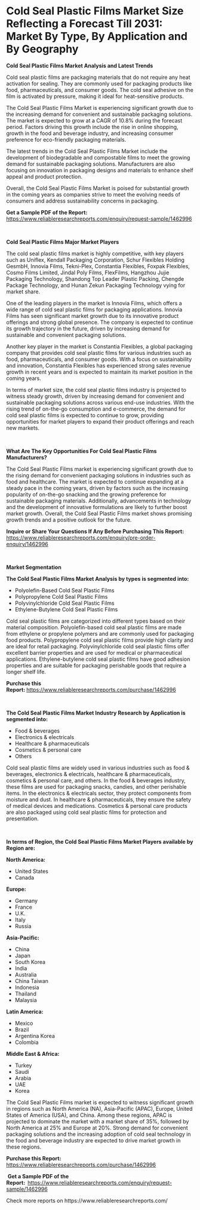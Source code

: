 <p><h1>Cold Seal Plastic Films Market Size Reflecting a Forecast Till 2031: Market By Type, By Application and By Geography</h1></p><p><strong>Cold Seal Plastic Films Market Analysis and Latest Trends</strong></p>
<p><p>Cold seal plastic films are packaging materials that do not require any heat activation for sealing. They are commonly used for packaging products like food, pharmaceuticals, and consumer goods. The cold seal adhesive on the film is activated by pressure, making it ideal for heat-sensitive products.</p><p>The Cold Seal Plastic Films Market is experiencing significant growth due to the increasing demand for convenient and sustainable packaging solutions. The market is expected to grow at a CAGR of 10.8% during the forecast period. Factors driving this growth include the rise in online shopping, growth in the food and beverage industry, and increasing consumer preference for eco-friendly packaging materials.</p><p>The latest trends in the Cold Seal Plastic Films Market include the development of biodegradable and compostable films to meet the growing demand for sustainable packaging solutions. Manufacturers are also focusing on innovation in packaging designs and materials to enhance shelf appeal and product protection.</p><p>Overall, the Cold Seal Plastic Films Market is poised for substantial growth in the coming years as companies strive to meet the evolving needs of consumers and address sustainability concerns in packaging.</p></p>
<p><strong>Get a Sample PDF of the Report:&nbsp;</strong> <a href="https://www.reliableresearchreports.com/enquiry/request-sample/1462996">https://www.reliableresearchreports.com/enquiry/request-sample/1462996</a></p>
<p>&nbsp;</p>
<p><strong>Cold Seal Plastic Films Major Market Players</strong></p>
<p><p>The cold seal plastic films market is highly competitive, with key players such as Uniflex, Kendall Packaging Corporation, Schur Flexibles Holding GesmbH, Innovia Films, Tekni-Plex, Constantia Flexibles, Foxpak Flexibles, Cosmo Films Limited, Jindal Poly Films, FlexFilms, Hangzhou Jujie Packaging Technology, Shandong Top Leader Plastic Packing, Chengde Package Technology, and Hunan Zekun Packaging Technology vying for market share.</p><p>One of the leading players in the market is Innovia Films, which offers a wide range of cold seal plastic films for packaging applications. Innovia Films has seen significant market growth due to its innovative product offerings and strong global presence. The company is expected to continue its growth trajectory in the future, driven by increasing demand for sustainable and convenient packaging solutions.</p><p>Another key player in the market is Constantia Flexibles, a global packaging company that provides cold seal plastic films for various industries such as food, pharmaceuticals, and consumer goods. With a focus on sustainability and innovation, Constantia Flexibles has experienced strong sales revenue growth in recent years and is expected to maintain its market position in the coming years.</p><p>In terms of market size, the cold seal plastic films industry is projected to witness steady growth, driven by increasing demand for convenient and sustainable packaging solutions across various end-use industries. With the rising trend of on-the-go consumption and e-commerce, the demand for cold seal plastic films is expected to continue to grow, providing opportunities for market players to expand their product offerings and reach new markets.</p></p>
<p>&nbsp;</p>
<p><strong>What Are The Key Opportunities For Cold Seal Plastic Films Manufacturers?</strong></p>
<p><p>The Cold Seal Plastic Films market is experiencing significant growth due to the rising demand for convenient packaging solutions in industries such as food and healthcare. The market is expected to continue expanding at a steady pace in the coming years, driven by factors such as the increasing popularity of on-the-go snacking and the growing preference for sustainable packaging materials. Additionally, advancements in technology and the development of innovative formulations are likely to further boost market growth. Overall, the Cold Seal Plastic Films market shows promising growth trends and a positive outlook for the future.</p></p>
<p><strong>Inquire or Share Your Questions If Any Before Purchasing This Report:</strong> <a href="https://www.reliableresearchreports.com/enquiry/pre-order-enquiry/1462996">https://www.reliableresearchreports.com/enquiry/pre-order-enquiry/1462996</a></p>
<p>&nbsp;</p>
<p><strong>Market Segmentation</strong></p>
<p><strong>The Cold Seal Plastic Films Market Analysis by types is segmented into:</strong></p>
<p><ul><li>Polyolefin-Based Cold Seal Plastic Films</li><li>Polypropylene Cold Seal Plastic Films</li><li>Polyvinylchloride Cold Seal Plastic Films</li><li>Ethylene-Butylene Cold Seal Plastic Films</li></ul></p>
<p><p>Cold seal plastic films are categorized into different types based on their material composition. Polyolefin-based cold seal plastic films are made from ethylene or propylene polymers and are commonly used for packaging food products. Polypropylene cold seal plastic films provide high clarity and are ideal for retail packaging. Polyvinylchloride cold seal plastic films offer excellent barrier properties and are used for medical or pharmaceutical applications. Ethylene-butylene cold seal plastic films have good adhesion properties and are suitable for packaging perishable goods that require a longer shelf life.</p></p>
<p><strong>Purchase this Report:&nbsp;</strong><a href="https://www.reliableresearchreports.com/purchase/1462996">https://www.reliableresearchreports.com/purchase/1462996</a></p>
<p>&nbsp;</p>
<p><strong>The Cold Seal Plastic Films Market Industry Research by Application is segmented into:</strong></p>
<p><ul><li>Food & beverages</li><li>Electronics & electricals</li><li>Healthcare & pharmaceuticals</li><li>Cosmetics & personal care</li><li>Others</li></ul></p>
<p><p>Cold seal plastic films are widely used in various industries such as food & beverages, electronics & electricals, healthcare & pharmaceuticals, cosmetics & personal care, and others. In the food & beverages industry, these films are used for packaging snacks, candies, and other perishable items. In the electronics & electricals sector, they protect components from moisture and dust. In healthcare & pharmaceuticals, they ensure the safety of medical devices and medications. Cosmetics & personal care products are also packaged using cold seal plastic films for protection and presentation.</p></p>
<p>&nbsp;</p>
<p><strong>In terms of Region, the Cold Seal Plastic Films Market Players available by Region are:</strong></p>
<p>
    <p> <strong> North America: </strong>
        <ul>
            <li>United States</li>
            <li>Canada</li>
        </ul>
        </p> 
    <p> <strong> Europe: </strong>
        <ul>
            <li>Germany</li>
            <li>France</li>
            <li>U.K.</li>
            <li>Italy</li>
            <li>Russia</li>
        </ul>
        </p> 
    <p> <strong> Asia-Pacific: </strong>
        <ul>
            <li>China</li>
            <li>Japan</li>
            <li>South Korea</li>
            <li>India</li>
            <li>Australia</li>
            <li>China Taiwan</li>
            <li>Indonesia</li>
            <li>Thailand</li>
            <li>Malaysia</li>
        </ul>
        </p> 
    <p> <strong> Latin America: </strong>
        <ul>
            <li>Mexico</li>
            <li>Brazil</li>
            <li>Argentina Korea</li>
            <li>Colombia</li>
        </ul>
        </p> 
    <p> <strong> Middle East & Africa: </strong>
        <ul>
            <li>Turkey</li>
            <li>Saudi</li>
            <li>Arabia</li>
            <li>UAE</li>
            <li>Korea</li>
        </ul>
    </p>
    </p>
<p><p>The Cold Seal Plastic Films market is expected to witness significant growth in regions such as North America (NA), Asia-Pacific (APAC), Europe, United States of America (USA), and China. Among these regions, APAC is projected to dominate the market with a market share of 35%, followed by North America at 25% and Europe at 20%. Strong demand for convenient packaging solutions and the increasing adoption of cold seal technology in the food and beverage industry are expected to drive market growth in these regions.</p></p>
<p><strong>Purchase this Report: </strong><a href="https://www.reliableresearchreports.com/purchase/1462996">https://www.reliableresearchreports.com/purchase/1462996</a></p>
<p>&nbsp;<strong>Get a Sample PDF of the Report:&nbsp;&nbsp;</strong><a href="https://www.reliableresearchreports.com/enquiry/request-sample/1462996">https://www.reliableresearchreports.com/enquiry/request-sample/1462996</a></p>
<p><strong></strong></p>
<p>Check more reports on https://www.reliableresearchreports.com/</p>